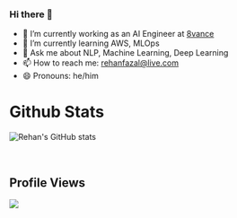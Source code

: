 ### Hi there 👋

- 🔭 I’m currently working as an AI Engineer at [8vance](https://www.8vance.com/)
- 🌱 I’m currently learning AWS, MLOps
- 💬 Ask me about NLP, Machine Learning, Deep Learning
- 📫 How to reach me: rehanfazal@live.com
- 😄 Pronouns: he/him


# Github Stats

![Rehan's GitHub stats](https://github-readme-stats.vercel.app/api?username=rhnfzl&show_icons=true&theme=dark)

<!-- <br />

![Top Langs](https://github-readme-stats.vercel.app/api/top-langs/?username=rhnfzl&theme=dark&layout=compact) -->

<br />

## Profile Views
<img src="https://profile-counter.glitch.me/rhnfzl/count.svg">

<!--
**rhnfzl/rhnfzl** is a ✨ _special_ ✨ repository because its `README.md` (this file) appears on your GitHub profile.

Here are some ideas to get you started:

- 👯 I’m looking to collaborate on ...
- 🤔 I’m looking for help with ...
- ⚡ Fun fact: ...
-->
